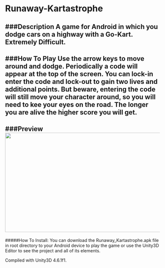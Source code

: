 # Runaway-Kartastrophe
###Description
A game for Android in which you dodge cars on a highway with a Go-Kart. Extremely Difficult. 
---

###How To Play
Use the arrow keys to move around and dodge. Periodically a code will appear at the top of the screen. You can lock-in enter the code and lock-out to gain two lives and additional points. But beware, entering the code will still move your character around, so you will need to kee your eyes on the road. The longer you are alive the higher score you will get.
---

###Preview
<img src="http://i.imgur.com/QT0a1v1.png" width="576" height="324" />
---

#####How To Install:
You can download the Runaway_Kartastrophe.apk file in root directory to your Android device to play the game or use the Unity3D Editor to see the project and all of its elements.

Compiled with Unity3D 4.6.1f1.

